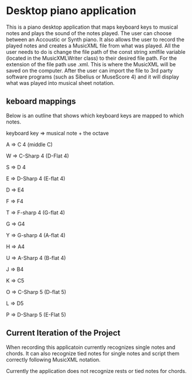 # Desktop piano application
This is a piano desktop application that maps keyboard keys to musical notes and plays the sound of the notes played. The user can choose between an Accoustic or Synth piano. It also allows the user to record the played notes and creates a MusicXML file from what was played. 
All the user needs to do is change the file path of the const string xmlfile variable (located in the MusicXMLWriter class) to their desired file path. For the extension of the file path use .xml. This is where the MusicXML will be saved on the computer. After the user
can import the file to 3rd party software programs (such as Sibelius or MuseScore 4) and it will display what was played into musical sheet notation. 


## keboard mappings
Below is an outline that shows which keyboard keys are mapped to which notes.

keyboard key => musical note + the octave

A => C 4 (middle C)

W => C-Sharp 4 (D-Flat 4)

S => D 4

E => D-Sharp 4 (E-flat 4)

D => E4

F => F4

T => F-sharp 4 (G-flat 4)

G => G4

Y => G-sharp 4 (A-flat 4)

H => A4

U => A-Sharp 4 (B-flat 4)

J => B4

K => C5

O => C-Sharp 5 (D-flat 5)

L => D5

P => D-Sharp 5 (E-Flat 5)

## Current Iteration of the Project
When recording this applicatoin currently recognizes single notes and chords. It can also recognize tied notes for single notes and script them correctly following MusicXML notation. 

Currently the application does not recognize rests or tied notes for chords.






